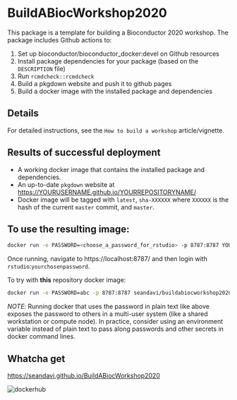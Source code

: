 # BuildABiocWorkshop2020

This package is a template for building a Bioconductor 2020 workshop. The package
includes Github actions to:

1. Set up bioconductor/bioconductor_docker:devel on Github resources
2. Install package dependencies for your package (based on the `DESCRIPTION` file)
3. Run `rcmdcheck::rcmdcheck`
4. Build a pkgdown website and push it to github pages
5. Build a docker image with the installed package and dependencies



## Details

For detailed instructions, see the `How to build a workshop` article/vignette.

## Results of successful deployment

- A working docker image that contains the installed package and dependencies.
- An up-to-date `pkgdown` website at https://YOURUSERNAME.github.io/YOURREPOSITORYNAME/
- Docker image will be tagged with `latest`, `sha-XXXXXX` where `XXXXXX` is the hash of the current `master` commit, and `master`. 

## To use the resulting image:

```sh
docker run -e PASSWORD=<choose_a_password_for_rstudio> -p 8787:8787 YOURDOCKERIMAGENAME
```
Once running, navigate to https://localhost:8787/ and then login with `rstudio`:`yourchosenpassword`. 

To try with **this** repository docker image:

```sh
docker run -e PASSWORD=abc -p 8787:8787 seandavi/buildabiocworkshop2020
```

*NOTE*: Running docker that uses the password in plain text like above exposes the password to others 
in a multi-user system (like a shared workstation or compute node). In practice, consider using an environment 
variable instead of plain text to pass along passwords and other secrets in docker command lines. 


## Whatcha get

https://seandavi.github.io/BuildABiocWorkshop2020

![dockerhub](https://github.com/seandavi/BuildABiocWorkshop2020/raw/master/inst/images/dockerhub_result.png)
